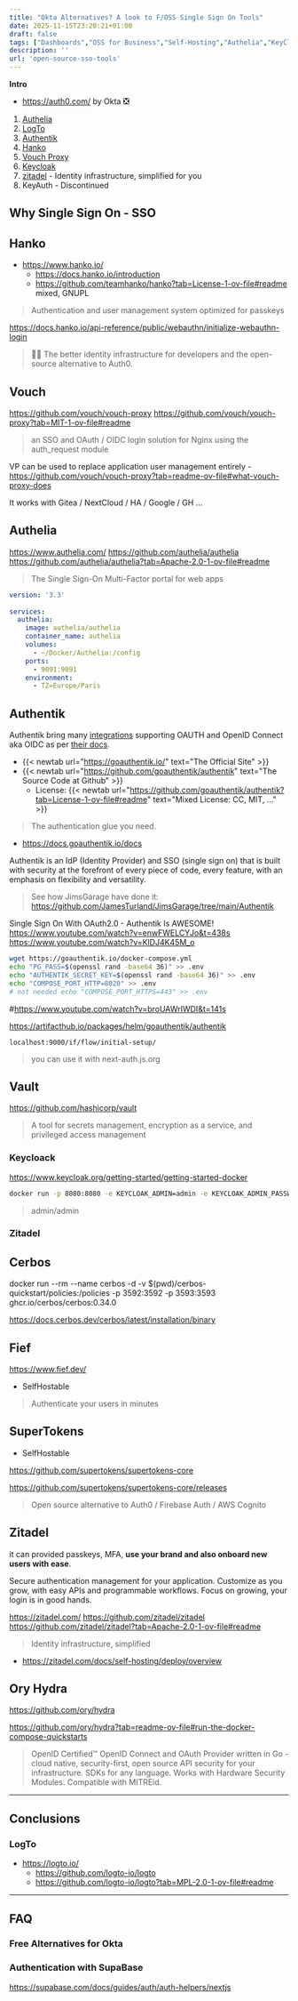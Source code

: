 ```yaml
---
title: "Okta Alternatives? A look to F/OSS Single Sign On Tools"
date: 2025-11-15T23:20:21+01:00
draft: false
tags: ["Dashboards","OSS for Business","Self-Hosting","Authelia","KeyCloak","Authentik"]
description: ''
url: 'open-source-sso-tools'
---
```



**Intro**

* https://auth0.com/ by Okta ❎

1. [Authelia](#authelia)
2. [LogTo](#logto)
3. [Authentik](#authentik)
4. [Hanko](#hanko)
5. [Vouch Proxy](#vouch)
6. [Keycloak](#keycloack)
7. [zitadel](#zitadel) - Identity infrastructure, simplified for you
8. KeyAuth - Discontinued

## Why Single Sign On - SSO


## Hanko

* https://www.hanko.io/
  * https://docs.hanko.io/introduction
  * https://github.com/teamhanko/hanko?tab=License-1-ov-file#readme mixed, GNUPL

> Authentication and user management system optimized for passkeys



https://docs.hanko.io/api-reference/public/webauthn/initialize-webauthn-login


> 🧑‍🚀 The better identity infrastructure for developers and the open-source alternative to Auth0.



## Vouch

https://github.com/vouch/vouch-proxy
https://github.com/vouch/vouch-proxy?tab=MIT-1-ov-file#readme

> an SSO and OAuth / OIDC login solution for Nginx using the auth_request module 

VP can be used to replace application user management entirely - https://github.com/vouch/vouch-proxy?tab=readme-ov-file#what-vouch-proxy-does

It works with Gitea / NextCloud / HA / Google / GH ...

## Authelia
https://www.authelia.com/
https://github.com/authelia/authelia
https://github.com/authelia/authelia?tab=Apache-2.0-1-ov-file#readme

> The Single Sign-On Multi-Factor portal for web apps

```yml
version: '3.3'
    
services:
  authelia:
    image: authelia/authelia
    container_name: authelia
    volumes:
      - ~/Docker/Authelia:/config 
    ports:
      - 9091:9091
    environment:
      - TZ=Europe/Paris
```

## Authentik

Authentik bring many [integrations](https://integrations.goauthentik.io/) supporting OAUTH and OpenID Connect aka OIDC as per [their docs](https://docs.goauthentik.io/users-sources/sources/protocols/oauth).



* {{< newtab url="https://goauthentik.io/" text="The  Official Site" >}}
* {{< newtab url="https://github.com/goauthentik/authentik" text="The  Source Code at Github" >}}
    * License: {{< newtab url="https://github.com/goauthentik/authentik?tab=License-1-ov-file#readme" text="Mixed License: CC, MIT, ..." >}} 

> The authentication glue you need.

* https://docs.goauthentik.io/docs

Authentik is an IdP (Identity Provider) and SSO (single sign on) that is built with security at the forefront of every piece of code, every feature, with an emphasis on flexibility and versatility.

> See how JimsGarage have done it: https://github.com/JamesTurland/JimsGarage/tree/main/Authentik


Single Sign On With OAuth2.0 - Authentik Is AWESOME!
https://www.youtube.com/watch?v=enwFWELCYJo&t=438s
https://www.youtube.com/watch?v=KlDJ4K45M_o

```sh
wget https://goauthentik.io/docker-compose.yml
echo "PG_PASS=$(openssl rand -base64 36)" >> .env
echo "AUTHENTIK_SECRET_KEY=$(openssl rand -base64 36)" >> .env
echo "COMPOSE_PORT_HTTP=8020" >> .env
# not needed echo "COMPOSE_PORT_HTTPS=443" >> .env
```

#https://www.youtube.com/watch?v=broUAWrIWDI&t=141s


https://artifacthub.io/packages/helm/goauthentik/authentik


`localhost:9000/if/flow/initial-setup/`

> you can use it with next-auth.js.org

## Vault

https://github.com/hashicorp/vault

> A tool for secrets management, encryption as a service, and privileged access management


### Keycloack



https://www.keycloak.org/getting-started/getting-started-docker

```sh
docker run -p 8080:8080 -e KEYCLOAK_ADMIN=admin -e KEYCLOAK_ADMIN_PASSWORD=admin quay.io/keycloak/keycloak:25.0.2 start-dev
```

> admin/admin

### Zitadel

## Cerbos


docker run --rm --name cerbos -d -v $(pwd)/cerbos-quickstart/policies:/policies -p 3592:3592 -p 3593:3593  ghcr.io/cerbos/cerbos:0.34.0


https://docs.cerbos.dev/cerbos/latest/installation/binary

> 

## Fief

https://www.fief.dev/

* SelfHostable

> Authenticate your users in minutes

## SuperTokens

* SelfHostable

https://github.com/supertokens/supertokens-core

https://github.com/supertokens/supertokens-core/releases

> Open source alternative to Auth0 / Firebase Auth / AWS Cognito

## Zitadel

it can provided passkeys, MFA, **use your brand and also onboard new users with ease**.

Secure authentication management for your application. Customize as you grow, with easy APIs and programmable workflows. Focus on growing, your login is in good hands.


https://zitadel.com/
https://github.com/zitadel/zitadel
https://github.com/zitadel/zitadel?tab=Apache-2.0-1-ov-file#readme

> Identity infrastructure, simplified

* https://zitadel.com/docs/self-hosting/deploy/overview

## Ory Hydra

https://github.com/ory/hydra

https://github.com/ory/hydra?tab=readme-ov-file#run-the-docker-compose-quickstarts

> OpenID Certified™ OpenID Connect and OAuth Provider written in Go - cloud native, security-first, open source API security for your infrastructure. SDKs for any language. Works with Hardware Security Modules. Compatible with MITREid.

---

## Conclusions

### LogTo

* https://logto.io/
  * https://github.com/logto-io/logto
  * https://github.com/logto-io/logto?tab=MPL-2.0-1-ov-file#readme

---

## FAQ

### Free Alternatives for Okta


### Authentication with SupaBase

https://supabase.com/docs/guides/auth/auth-helpers/nextjs